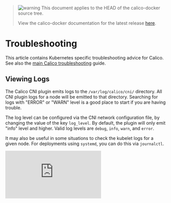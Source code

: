 <!--- master only -->
> ![warning](../images/warning.png) This document applies to the HEAD of the calico-docker source tree.
>
> View the calico-docker documentation for the latest release [here](https://github.com/projectcalico/calico-docker/blob/v0.13.0/README.md).
<!--- else
> You are viewing the calico-docker documentation for release **release**.
<!--- end of master only -->

# Troubleshooting
This article contains Kubernetes specific troubleshooting advice for Calico.  See also the [main Calico troubleshooting](../../Troubleshooting.md) guide.

## Viewing Logs
The Calico CNI plugin emits logs to the `/var/log/calico/cni/` directory.  All CNI plugin logs for a node will be emitted to
that directory.  Searching for logs with "ERROR" or "WARN" level is a good place to start if you are having trouble. 

The log level can be configured via the CNI network configuration file, by changing the value of the key `log_level`.
By default, the plugin will only emit "info" level and higher.  Valid log levels are `debug`, `info`, `warn`, and
`error`.

It may also be useful in some situations to check the kubelet logs for a given node.  For deployments using `systemd`,
you can do this via `journalctl`.


[![Analytics](https://ga-beacon.appspot.com/UA-52125893-3/calico-containers/docs/cni/kubernetes/Troubleshooting.md?pixel)](https://github.com/igrigorik/ga-beacon)
